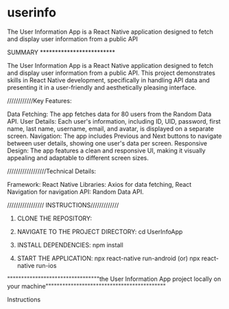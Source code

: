 # userinfo
The User Information App is a React Native application designed to fetch and display user information from a public API



SUMMARY *************************

The User Information App is a React Native application designed to fetch and display user information from a public API. This project demonstrates skills in React Native development, specifically in handling API data and presenting it in a user-friendly and aesthetically pleasing interface.



////////////Key Features:

Data Fetching: The app fetches data for 80 users from the Random Data API.
User Details: Each user's information, including ID, UID, password, first name, last name, username, email, and avatar, is displayed on a separate screen.
Navigation: The app includes Previous and Next buttons to navigate between user details, showing one user's data per screen.
Responsive Design: The app features a clean and responsive UI, making it visually appealing and adaptable to different screen sizes.



//////////////////Technical Details:


Framework: React Native
Libraries: Axios for data fetching, React Navigation for navigation
API: Random Data API.




///////////////// INSTRUCTIONS/////////////


1. CLONE THE REPOSITORY:
2. NAVIGATE TO THE PROJECT DIRECTORY:                 cd UserInfoApp

3. INSTALL DEPENDENCIES:                                 npm install

4. START THE APPLICATION:
   npx react-native run-android
 (or)
npx react-native run-ios
















"""""""""""""""""""""""""""""""""the User Information App project locally on your machine"""""""""""""""""""""""""""""""""""""""""""

Instructions


